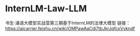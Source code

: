# InternLM-Law-LLM
书生·浦语大模型实战营第三期基于InternLM的法律大模型
链接：https://aicarrier.feishu.cn/wiki/OMPawAaCdi7tbJkrJqfcxVvkndf
